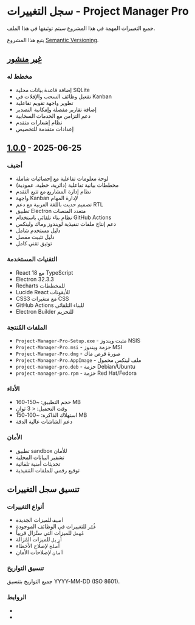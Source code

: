 # سجل التغييرات - Project Manager Pro

جميع التغييرات المهمة في هذا المشروع سيتم توثيقها في هذا الملف.

يتبع هذا المشروع [Semantic Versioning](https://semver.org/spec/v2.0.0.html).

## [غير منشور]

### مخطط له
- إضافة قاعدة بيانات محلية SQLite
- تفعيل وظائف السحب والإفلات في Kanban
- تطوير واجهة تقويم تفاعلية
- إضافة تقارير مفصلة وإمكانية التصدير
- دعم التزامن مع الخدمات السحابية
- نظام إشعارات متقدم
- إعدادات متقدمة للتخصيص

## [1.0.0] - 2025-06-25

### أضيف
- لوحة معلومات تفاعلية مع إحصائيات شاملة
- مخططات بيانية تفاعلية (دائرية، خطية، عمودية)
- نظام إدارة المشاريع مع تتبع التقدم
- واجهة Kanban لإدارة المهام
- تصميم حديث باللغة العربية مع دعم RTL
- تطبيق Electron متعدد المنصات
- نظام بناء تلقائي باستخدام GitHub Actions
- دعم إنتاج ملفات تنفيذية لويندوز وماك ولينكس
- دليل مستخدم شامل
- دليل تثبيت مفصل
- توثيق تقني كامل

### التقنيات المستخدمة
- React 18 مع TypeScript
- Electron 32.3.3
- Recharts للمخططات
- Lucide React للأيقونات
- CSS3 مع متغيرات CSS
- GitHub Actions للبناء التلقائي
- Electron Builder للتحزيم

### الملفات المُنتجة
- `Project-Manager-Pro-Setup.exe` - مثبت ويندوز NSIS
- `Project-Manager-Pro.msi` - حزمة ويندوز MSI
- `Project-Manager-Pro.dmg` - صورة قرص ماك
- `Project-Manager-Pro.AppImage` - ملف لينكس محمول
- `project-manager-pro.deb` - حزمة Debian/Ubuntu
- `project-manager-pro.rpm` - حزمة Red Hat/Fedora

### الأداء
- حجم التطبيق: ~150-160 MB
- وقت التحميل: < 3 ثوانٍ
- استهلاك الذاكرة: ~100-150 MB
- دعم الشاشات عالية الدقة

### الأمان
- تطبيق sandbox للأمان
- تشفير البيانات المحلية
- تحديثات أمنية تلقائية
- توقيع رقمي للملفات التنفيذية

## تنسيق سجل التغييرات

### أنواع التغييرات
- `أضيف` للميزات الجديدة
- `غُيّر` للتغييرات في الوظائف الموجودة
- `مُهمل` للميزات التي ستُزال قريباً
- `أُزيل` للميزات المُزالة
- `أُصلح` لإصلاح الأخطاء
- `أمان` لإصلاحات الأمان

### تنسيق التواريخ
جميع التواريخ بتنسيق YYYY-MM-DD (ISO 8601).

### الروابط
- [غير منشور]: https://github.com/your-username/project-manager-pro/compare/v1.0.0...HEAD
- [1.0.0]: https://github.com/your-username/project-manager-pro/releases/tag/v1.0.0


